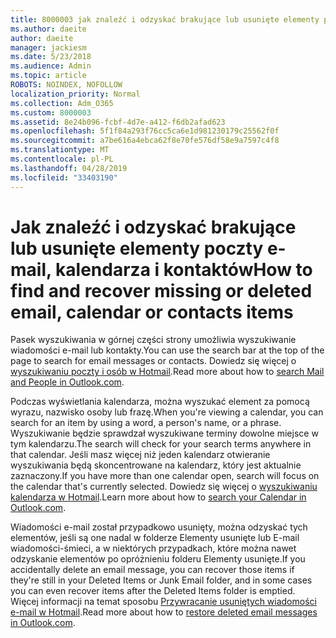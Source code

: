 ```yaml
---
title: 8000003 jak znaleźć i odzyskać brakujące lub usunięte elementy poczty e-mail, kalendarza i kontaktów
ms.author: daeite
author: daeite
manager: jackiesm
ms.date: 5/23/2018
ms.audience: Admin
ms.topic: article
ROBOTS: NOINDEX, NOFOLLOW
localization_priority: Normal
ms.collection: Adm_O365
ms.custom: 8000003
ms.assetid: 8e24b096-fcbf-4d7e-a412-f6db2afad623
ms.openlocfilehash: 5f1f84a293f76cc5ca6e1d981230179c25562f0f
ms.sourcegitcommit: a7be616a4ebca62f8e70fe576df58e9a7597c4f8
ms.translationtype: MT
ms.contentlocale: pl-PL
ms.lasthandoff: 04/28/2019
ms.locfileid: "33403190"
---
```

# <a name="how-to-find-and-recover-missing-or-deleted-email-calendar-or-contacts-items"></a><span data-ttu-id="84b0b-102">Jak znaleźć i odzyskać brakujące lub usunięte elementy poczty e-mail, kalendarza i kontaktów</span><span class="sxs-lookup"><span data-stu-id="84b0b-102">How to find and recover missing or deleted email, calendar or contacts items</span></span>

<span data-ttu-id="84b0b-103">Pasek wyszukiwania w górnej części strony umożliwia wyszukiwanie wiadomości e-mail lub kontakty.</span><span class="sxs-lookup"><span data-stu-id="84b0b-103">You can use the search bar at the top of the page to search for email messages or contacts.</span></span> <span data-ttu-id="84b0b-104">Dowiedz się więcej o [wyszukiwaniu poczty i osób w Hotmail](https://support.office.com/article/88108edf-028e-4306-b87e-7400bbb40aa7).</span><span class="sxs-lookup"><span data-stu-id="84b0b-104">Read more about how to [search Mail and People in Outlook.com](https://support.office.com/article/88108edf-028e-4306-b87e-7400bbb40aa7).</span></span>
  
<span data-ttu-id="84b0b-105">Podczas wyświetlania kalendarza, można wyszukać element za pomocą wyrazu, nazwisko osoby lub frazę.</span><span class="sxs-lookup"><span data-stu-id="84b0b-105">When you're viewing a calendar, you can search for an item by using a word, a person's name, or a phrase.</span></span> <span data-ttu-id="84b0b-106">Wyszukiwanie będzie sprawdzał wyszukiwane terminy dowolne miejsce w tym kalendarzu.</span><span class="sxs-lookup"><span data-stu-id="84b0b-106">The search will check for your search terms anywhere in that calendar.</span></span> <span data-ttu-id="84b0b-107">Jeśli masz więcej niż jeden kalendarz otwieranie wyszukiwania będą skoncentrowane na kalendarz, który jest aktualnie zaznaczony.</span><span class="sxs-lookup"><span data-stu-id="84b0b-107">If you have more than one calendar open, search will focus on the calendar that's currently selected.</span></span> <span data-ttu-id="84b0b-108">Dowiedz się więcej o [wyszukiwaniu kalendarza w Hotmail](https://support.office.com/article/5bc05289-c84c-4849-95a8-7eac05ed478a).</span><span class="sxs-lookup"><span data-stu-id="84b0b-108">Learn more about how to [search your Calendar in Outlook.com](https://support.office.com/article/5bc05289-c84c-4849-95a8-7eac05ed478a).</span></span>
  
<span data-ttu-id="84b0b-109">Wiadomości e-mail został przypadkowo usunięty, można odzyskać tych elementów, jeśli są one nadal w folderze Elementy usunięte lub E-mail wiadomości-śmieci, a w niektórych przypadkach, które można nawet odzyskanie elementów po opróżnieniu folderu Elementy usunięte.</span><span class="sxs-lookup"><span data-stu-id="84b0b-109">If you accidentally delete an email message, you can recover those items if they're still in your Deleted Items or Junk Email folder, and in some cases you can even recover items after the Deleted Items folder is emptied.</span></span> <span data-ttu-id="84b0b-110">Więcej informacji na temat sposobu [Przywracanie usuniętych wiadomości e-mail w Hotmail](https://support.office.com/article/cf06ab1b-ae0b-418c-a4d9-4e895f83ed50).</span><span class="sxs-lookup"><span data-stu-id="84b0b-110">Read more about how to [restore deleted email messages in Outlook.com](https://support.office.com/article/cf06ab1b-ae0b-418c-a4d9-4e895f83ed50).</span></span>